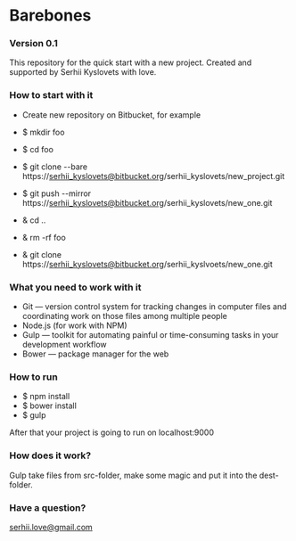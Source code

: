 # Barebones #

### Version 0.1 ###

This repository for the quick start with a new project.
Created and supported by Serhii Kyslovets with love.

### How to start with it ###

* Create new repository on Bitbucket, for example

* $ mkdir foo
* $ cd foo
* $ git clone --bare https://serhii_kyslovets@bitbucket.org/serhii_kyslovets/new_project.git
* $ git push --mirror https://serhii_kyslovets@bitbucket.org/serhii_kyslovets/new_one.git
* & cd ..
* & rm -rf foo

* & git clone https://serhii_kyslovets@bitbucket.org/serhii_kyslvoets/new_one.git

### What you need to work with it ###

* Git — version control system for tracking changes in computer files and coordinating work on those files among multiple people
* Node.js (for work with NPM)
* Gulp — toolkit for automating painful or time-consuming tasks in your development workflow
* Bower — package manager for the web

### How to run ###

* $ npm install
* $ bower install 
* $ gulp

After that your project is going to run on localhost:9000

### How does it work? ###

Gulp take files from src-folder, make some magic and put it into the dest-folder.

### Have a question? ###

serhii.love@gmail.com
